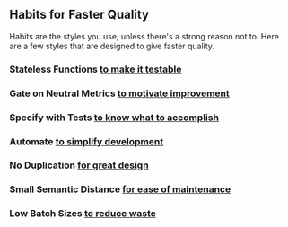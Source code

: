 ## Habits for Faster Quality

Habits are the styles you use, unless there's a strong reason not to. Here are a few styles that are designed to give faster quality.

### Stateless Functions [to make it testable](stateless-functions.md)

### Gate on Neutral Metrics [to motivate improvement](neutral-metrics.md)

### Specify with Tests [to know what to accomplish](spec-with-tests.md)

### Automate [to simplify development](automate.md)

### No Duplication [for great design](no-duplication.md)

### Small Semantic Distance [for ease of maintenance](small-semantic-distance.md)

### Low Batch Sizes [to reduce waste](low-batch-sizes.md)
